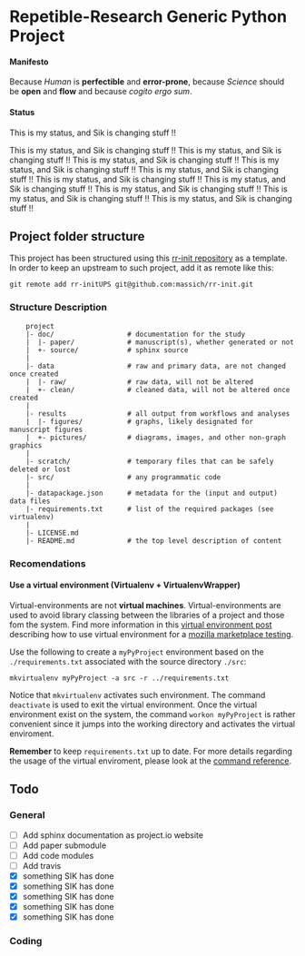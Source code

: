 Repetible-Research Generic Python Project
=========================================

#### Manifesto

Because *Human* is **perfectible** and **error-prone**, because *Science* should be **open** and **flow** and because *cogito ergo sum*.

#### Status
This is my status, and Sik is changing stuff !!

This is my status, and Sik is changing stuff !!
This is my status, and Sik is changing stuff !!
This is my status, and Sik is changing stuff !!
This is my status, and Sik is changing stuff !!
This is my status, and Sik is changing stuff !!
This is my status, and Sik is changing stuff !!
This is my status, and Sik is changing stuff !!
This is my status, and Sik is changing stuff !!
This is my status, and Sik is changing stuff !!
This is my status, and Sik is changing stuff !!


Project folder structure
------------------------

This project has been structured using this [rr-init repository] as a template.
In order to keep an upstream to such project, add it as remote like this:

```
git remote add rr-initUPS git@github.com:massich/rr-init.git
```

### Structure Description
```
    project
    |- doc/                  # documentation for the study
    |  |- paper/             # manuscript(s), whether generated or not
    |  +- source/            # sphinx source
    |
    |- data                  # raw and primary data, are not changed once created
    |  |- raw/               # raw data, will not be altered
    |  +- clean/             # cleaned data, will not be altered once created
    |
    |- results               # all output from workflows and analyses
    |  |- figures/           # graphs, likely designated for manuscript figures
    |  +- pictures/          # diagrams, images, and other non-graph graphics
    |
    |- scratch/              # temporary files that can be safely deleted or lost
    |- src/                  # any programmatic code
    |
    |- datapackage.json      # metadata for the (input and output) data files
    |- requirements.txt      # list of the required packages (see virtualenv)
    |
    |- LICENSE.md
    |- README.md             # the top level description of content
```

### Recomendations

#### Use a virtual environment (Virtualenv + VirtualenvWrapper)

Virtual-environments are not **virtual machines**.
Virtual-environments are used to avoid library classing between the libraries of a project and those fom the system.
Find more information in this [virtual environment post] describing how to use virtual environment for a [mozilla marketplace testing].

Use the following to create a `myPyProject` environment based on the `./requirements.txt` associated with the source directory `./src`:

```
mkvirtualenv myPyProject -a src -r ../requirements.txt
```

Notice that `mkvirtualenv` activates such environment.
The command `deactivate` is used to exit the virtual environment.
Once the virtual environment exist on the system, the command `workon myPyProject` is rather convenient since it jumps into the working directory and activates the virtual enviroment.

**Remember** to keep `requirements.txt` up to date.
For more details regarding the usage of the virtual enviroment, please look at the [command reference].

Todo
----

### General
- [ ] Add sphinx documentation as project.io website
- [ ] Add paper submodule
- [ ] Add code modules
- [ ] Add travis
- [x] something SIK has done
- [x] something SIK has done
- [x] something SIK has done
- [x] something SIK has done
- [x] something SIK has done

### Coding


[rr-init repository]: https://github.com/massich/rr-init

[virtual environment post]: http://www.silverwareconsulting.com/index.cfm/2012/7/24/Getting-Started-with-virtualenv-and-virtualenvwrapper-in-Python
[mozilla marketplace testing]: https://github.com/mozilla/marketplace-tests
[command reference]:http://virtualenvwrapper.readthedocs.org/en/latest/command_ref.html

